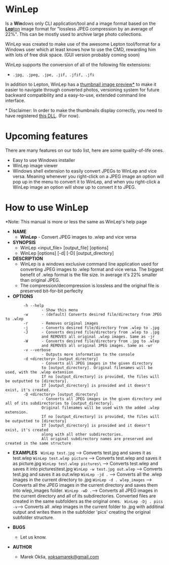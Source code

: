 # WinLep

Is a **Win**dows only CLI application/tool and a image format based on the [**Lep**ton](https://github.com/dropbox/lepton) image format for "lossless JPEG compression by an average of 22%". This can be mostly used to archive large photo collections.

WinLep was created to make use of the awesome Lepton tool/format for a Windows user which at least knows how to use the CMD, rewarding him with lots of free disk space.
(GUI version probably coming soon)

WinLep supports the conversion of all of the following file extensions:
- `.jpg, .jpeg, .jpe, .jif, .jfif, .jfi`

In addition to Lepton, WinLep has a [thumbnail image preview\*](https://github.com/Lepton-team/WinLep_DLL) to make it easier to navigate through converted photos, versioning system for future backward compatibility and a easy-to-use, extended command line interface.

\* Disclaimer: In order to make the thumbnails display correctly, you need to have registered [this DLL](https://github.com/Lepton-team/WinLep_DLL). (For now).


# Upcoming features
There are many features on our todo list, here are some quality-of-life ones.
- Easy to use Windows installer
- WinLep image viewer
- Windows shell extension to easily convert JPEGs to WinLep and vice versa. Meaning whenever you right-click on a JPEG image an option will pop up in the menu to convert it to WinLep, and when you right-click a WinLep image an option will show up to convert it to JPEG.

# How to use WinLep 
\*Note: This manual is more or less the same as WinLep's help page

- **NAME**
    - **WinLep** - Convert JPEG images to .wlep and vice versa 
- **SYNOPSIS**
    - WinLep <input_file> [output_file] [options]
    - WinLep [options] [-d] [-D] <directory> [output_directory]
- **DESCRIPTION**
    - WinLep is a windows exclusive command line application used for converting
        JPEG images to .wlep format and vice versa. The biggest benefit of .wlep
        format is the file size. In average it's 22% smaller than original JPEG.
    - The compression/decompression is lossless and the original file is preserved bit-for-bit perfeclty
- **OPTIONS**
```   
        -h --help   
                - Show this menu
        -w      - (default) Converts desired file/directory from JPEG to .wlep
        -r      - Removes original images
        -j      - Converts desired file/directory from .wlep to .jpg
        -J      - Converts desired file/directory from .wlep to .jpg
                and REMOVES all original .wlep images. Same as -jr
        -W      - Converts desired file/directory from .jpg to .wlep
                and REMOVES all original JPEG images. Same as -wr
        -v --verbose
                - Outputs more information to the console
        -d <directory> [output_directory]
                - Converts all JPEG images in the given directory
                to [output_directory]. Original filenames will be used, with the .wlep extension
                If no [output_directory] is provided, the files will be outputted to [directory].
                If [output_directory] is provided and it doesn't exist, it's created.
        -D <directory> [output_directory]
                - Converts all JPEG images in the given directory and all of its subdirectories to [output_directory].
                Original filenames will be used with the added .wlep extension.
                If no [output_directory] is provided, the files will be outputted to [directory]
                If [output_directory] is provided and it doesn't exist, it's created
                along with all other subdirectories.
                All original subdirectory names are preserved and created in the same structure
```                
- **EXAMPLES**
       ` WinLep test.jpg` --> Converts test.jpg and saves it as test.wlep
        `WinLep test.wlep picture` --> Converts test.wlep and saves it as picture.jpg
        `WinLep test.wlep pictures\` --> Converts test.wlep and saves it into pictures\test.jpg
        `WinLep -w test.jpg out.wlep` --> Converts test.jpg and saves it as out.wlep
        `WinLep -jd .` --> Converts all the .wlep images in the current directory to .jpg
        `WinLep -d . wlep_images` --> Converts all the JPEG images in the current directory
                         and saves them into wlep_images folder.
        `WinLep -wD .`--> Converts all JPEG images in the current directory and all of its subdirectories.
                         Converted files are created in the same subfolders as the original ones.
       ` WinLep -Dj . pics -v`--> Converts all .wlep images in the current folder to .jpg with additinal output and writes them in the subfolder 'pics' creating the original subfolder structure.

- **BUGS** 
    - Let us know.

- **AUTHOR**
    - Marek Okša, xoksamarek@gmail.com
